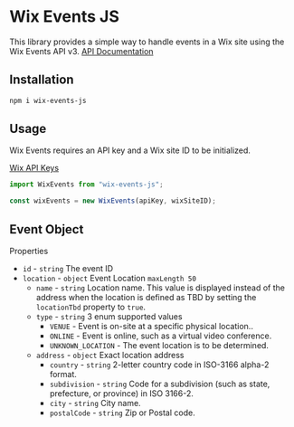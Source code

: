 # Wix Events JS

This library provides a simple way to handle events in a Wix site using the Wix Events API v3.
[API Documentation](https://dev.wix.com/docs/rest/business-solutions/events/events-v3/introduction)

## Installation

```bash
npm i wix-events-js
```

## Usage

Wix Events requires an API key and a Wix site ID to be initialized.

[Wix API Keys](https://dev.wix.com/docs/rest/articles/getting-started/api-keys)

```JavaScript
import WixEvents from "wix-events-js";

const wixEvents = new WixEvents(apiKey, wixSiteID);
```

## Event Object

Properties

- `id` - `string` The event ID
- `location` - `object` Event Location `maxLength 50`
  - `name` - `string` Location name. This value is displayed instead of the address when the location is defined as TBD by setting the `locationTbd` property to `true`.
  - `type` - `string` 3 enum supported values
    - `VENUE` - Event is on-site at a specific physical location..
    - `ONLINE` - Event is online, such as a virtual video conference.
    - `UNKNOWN_LOCATION` - The event location is to be determined.
  - `address` - `object` Exact location address
    - `country` - `string` 2-letter country code in ISO-3166 alpha-2 format.
    - `subdivision` - `string` Code for a subdivision (such as state, prefecture, or province) in ISO 3166-2.
    - `city` - `string` City name.
    - `postalCode` - `string` Zip or Postal code.
